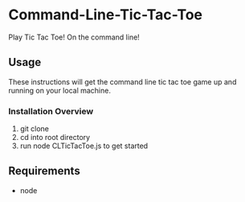 # Command-Line-Tic-Tac-Toe
Play Tic Tac Toe! On the command line!

## Usage

These instructions will get the command line tic tac toe game up and running on your local machine.

### Installation Overview

1. git clone
2. cd into root directory
3. run node CLTicTacToe.js to get started

## Requirements

  - node

